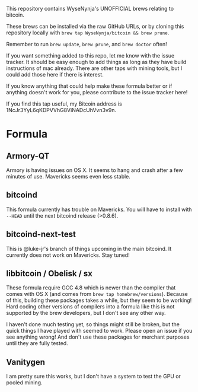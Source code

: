 This repository contains WyseNynja's UNOFFICIAL brews relating to bitcoin.

These brews can be installed via the raw GitHub URLs, or by cloning this repository locally with `brew tap WyseNynja/bitcoin && brew prune`.

Remember to run `brew update`, `brew prune`, and `brew doctor` often!

If you want something added to this repo, let me know with the issue tracker.  It should be easy enough to add things as long as they have build instructions of mac already.  There are other taps with mining tools, but I could add those here if there is interest.

If you know anything that could help make these formula better or if anything doesn't work for you, please contribute to the issue tracker here!

If you find this tap useful, my Bitcoin address is 1NcJr3YyL6qKDPVVhG8ViNADcUhVvn3v9n.


# Formula

## Armory-QT

Armory is having issues on OS X.  It seems to hang and crash after a few minutes of use.  Mavericks seems even less stable.

## bitcoind

This formula currently has trouble on Mavericks.  You will have to install with `--HEAD` until the next bitcoind release (>0.8.6).

## bitcoind-next-test

This is @luke-jr's branch of things upcoming in the main bitcoind.  It currently does not work on Mavericks.  Stay tuned!

## libbitcoin / Obelisk / sx

These formula require GCC 4.8 which is newer than the compiler that comes with OS X (and comes from `brew tap homebrew/versions`).  Because of this, building these packages takes a while, but they seem to be working! Hard coding other versions of compilers into a formula like this is not supported by the brew developers, but I don't see any other way.

I haven't done much testing yet, so things might still be broken, but the quick things I have played with seemed to work.  Please open an issue if you see anything wrong!  And don't use these packages for merchant purposes until they are fully tested.

## Vanitygen

I am pretty sure this works, but I don't have a system to test the GPU or pooled mining.

